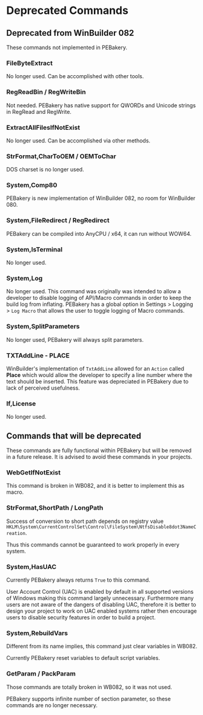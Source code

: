 # Deprecated Commands

## Deprecated from WinBuilder 082

These commands not implemented in PEBakery.

### FileByteExtract

No longer used. Can be accomplished with other tools.

### RegReadBin / RegWriteBin

Not needed. PEBakery has native support for QWORDs and Unicode strings in RegRead and RegWrite.

### ExtractAllFilesIfNotExist

No longer used. Can be accomplished via other methods.

### StrFormat,CharToOEM / OEMToChar

DOS charset is no longer used.

### System,Comp80

PEBakery is new implementation of WinBuilder 082, no room for WinBuilder 080.

### System,FileRedirect / RegRedirect

PEBakery can be compiled into AnyCPU / x64, it can run without WOW64.

### System,IsTerminal

No longer used.

### System,Log

No longer used.
This command was originally was intended to allow a developer to disable logging of API/Macro commands in order to keep the build log from inflating. PEBakery has a global option in Settings > Logging > `Log Macro` that allows the user to toggle logging of Macro commands.

### System,SplitParameters

No longer used, PEBakery will always split parameters.

### TXTAddLine - **PLACE**

WinBuilder's implementation of `TxtAddLine` allowed for an `Action` called **Place** which would allow the developer to specify a line number where the text should be inserted. This feature was depreciated in PEBakery due to lack of perceived usefulness.

### If,License

No longer used.

## Commands that will be deprecated

These commands are fully functional within PEBakery but will be removed in a future release. It is advised to avoid these commands in your projects.

### WebGetIfNotExist

This command is broken in WB082, and it is better to implement this as macro.

### StrFormat,ShortPath / LongPath

Success of conversion to short path depends on registry value `HKLM\System\CurrentControlSet\Control\FileSystem\NtfsDisable8dot3NameCreation`.

Thus this commands cannot be guaranteed to work properly in every system.

### System,HasUAC

Currently PEBakery always returns `True` to this command.

User Account Control (UAC) is enabled by default in all supported versions of Windows making this command largely unnecessary. Furthermore many users are not aware of the dangers of disabling UAC, therefore it is better to design your project to work on UAC enabled systems rather then encourage users to disable security features in order to build a project.

### System,RebuildVars

Different from its name implies, this command just clear variables in WB082.

Currently PEBakery reset variables to default script variables.

### GetParam / PackParam

Those commands are totally broken in WB082, so it was not used.

PEBakery supports infinite number of section parameter, so these commands are no longer necessary.
